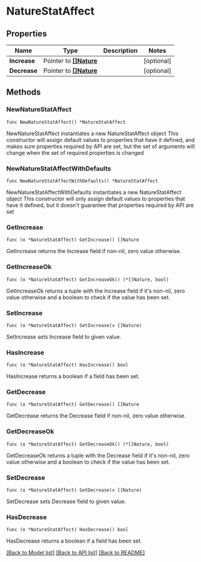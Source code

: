 # NatureStatAffect

## Properties

Name | Type | Description | Notes
------------ | ------------- | ------------- | -------------
**Increase** | Pointer to [**[]Nature**](Nature.md) |  | [optional] 
**Decrease** | Pointer to [**[]Nature**](Nature.md) |  | [optional] 

## Methods

### NewNatureStatAffect

`func NewNatureStatAffect() *NatureStatAffect`

NewNatureStatAffect instantiates a new NatureStatAffect object
This constructor will assign default values to properties that have it defined,
and makes sure properties required by API are set, but the set of arguments
will change when the set of required properties is changed

### NewNatureStatAffectWithDefaults

`func NewNatureStatAffectWithDefaults() *NatureStatAffect`

NewNatureStatAffectWithDefaults instantiates a new NatureStatAffect object
This constructor will only assign default values to properties that have it defined,
but it doesn't guarantee that properties required by API are set

### GetIncrease

`func (o *NatureStatAffect) GetIncrease() []Nature`

GetIncrease returns the Increase field if non-nil, zero value otherwise.

### GetIncreaseOk

`func (o *NatureStatAffect) GetIncreaseOk() (*[]Nature, bool)`

GetIncreaseOk returns a tuple with the Increase field if it's non-nil, zero value otherwise
and a boolean to check if the value has been set.

### SetIncrease

`func (o *NatureStatAffect) SetIncrease(v []Nature)`

SetIncrease sets Increase field to given value.

### HasIncrease

`func (o *NatureStatAffect) HasIncrease() bool`

HasIncrease returns a boolean if a field has been set.

### GetDecrease

`func (o *NatureStatAffect) GetDecrease() []Nature`

GetDecrease returns the Decrease field if non-nil, zero value otherwise.

### GetDecreaseOk

`func (o *NatureStatAffect) GetDecreaseOk() (*[]Nature, bool)`

GetDecreaseOk returns a tuple with the Decrease field if it's non-nil, zero value otherwise
and a boolean to check if the value has been set.

### SetDecrease

`func (o *NatureStatAffect) SetDecrease(v []Nature)`

SetDecrease sets Decrease field to given value.

### HasDecrease

`func (o *NatureStatAffect) HasDecrease() bool`

HasDecrease returns a boolean if a field has been set.


[[Back to Model list]](../README.md#documentation-for-models) [[Back to API list]](../README.md#documentation-for-api-endpoints) [[Back to README]](../README.md)


